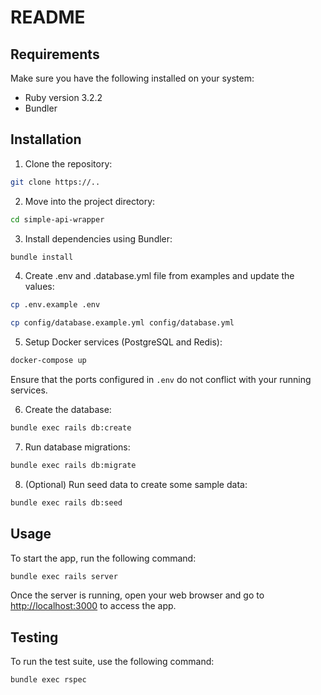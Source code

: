 # README

## Requirements

Make sure you have the following installed on your system:

- Ruby version 3.2.2
- Bundler

## Installation

1. Clone the repository:

```bash
git clone https://..
```

2. Move into the project directory:

```bash
cd simple-api-wrapper
```

3. Install dependencies using Bundler:

```bash
bundle install
```

4. Create .env and .database.yml file from examples and update the values:

```bash
cp .env.example .env
```

```bash
cp config/database.example.yml config/database.yml
```

5. Setup Docker services (PostgreSQL and Redis):

```bash
docker-compose up
```

Ensure that the ports configured in `.env` do not conflict with your running services.

6. Create the database:

```bash
bundle exec rails db:create
```

7. Run database migrations:

```bash
bundle exec rails db:migrate
```

8. (Optional) Run seed data to create some sample data:

```bash
bundle exec rails db:seed
```

## Usage

To start the app, run the following command:

```bash
bundle exec rails server
```

Once the server is running, open your web browser and go to <http://localhost:3000> to access the app.

## Testing

To run the test suite, use the following command:

```bash
bundle exec rspec
```
